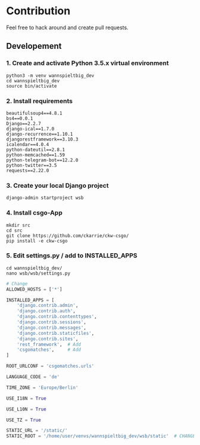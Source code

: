# Contribution
Feel free to hack around and create pull requests.

## Developement

### 1. Create and activate Python 3.5.x virtual environment
```shell
python3 -m venv wannspieltbig_dev
cd wannspieltbig_dev
source bin/activate
```

### 2. Install requirements
```
beautifulsoup4==4.8.1
bs4==0.0.1
Django==2.2.7
django-ical==1.7.0
django-recurrence==1.10.1
djangorestframework==3.10.3
icalendar==4.0.4
python-dateutil==2.8.1
python-memcached==1.59
python-telegram-bot==12.2.0
python-twitter==3.5
requests==2.22.0
```

### 3. Create your local Django project
```shell
django-admin startproject wsb
```

### 4. Install csgo-App
```shell
mkdir src
cd src
git clone https://github.com/ckarrie/ckw-csgo/
pip install -e ckw-csgo
```

### 5. Edit settings.py / add to INSTALLED_APPS

```shell
cd wannspieltbig_dev/
nano wsb/wsb/settings.py
```

```python
# Change
ALLOWED_HOSTS = ['*']

INSTALLED_APPS = [
    'django.contrib.admin',
    'django.contrib.auth',
    'django.contrib.contenttypes',
    'django.contrib.sessions',
    'django.contrib.messages',
    'django.contrib.staticfiles',
    'django.contrib.sites',
    'rest_framework',  # Add
    'csgomatches',     # Add
]

ROOT_URLCONF = 'csgomatches.urls'

LANGUAGE_CODE = 'de'

TIME_ZONE = 'Europe/Berlin'

USE_I18N = True

USE_L10N = True

USE_TZ = True

STATIC_URL = '/static/'
STATIC_ROOT = '/home/user/venvs/wannspieltbig_dev/wsb/static'  # CHANGE TO YOUR LOCAL FOLDER

```
